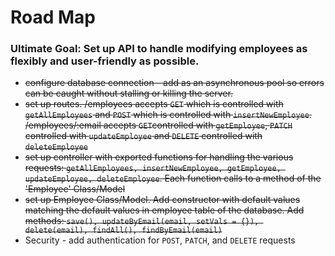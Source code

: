 # Road Map
### Ultimate Goal: Set up API to handle modifying employees as flexibly and user-friendly as possible.

 - ~~configure database connection - add as an asynchronous pool so errors can be caught without stalling or killing the server.~~
 -  ~~set up routes. /employees accepts `GET` which is controlled with `getAllEmployees` and `POST` which is controlled with `insertNewEmployee`. /employees/:email accepts `GET`controlled with `getEmployee`, `PATCH` controlled with `updateEmployee` and `DELETE` controlled with `deleteEmployee`~~
 - ~~set up controller with exported functions for handling the various requests: `getAllEmployees, insertNewEmployee, getEmployee, updateEmployee, deleteEmployee`. Each function calls to a method of the 'Employee' Class/Model~~
 - ~~set up Employee Class/Model. Add constructor with default values matching the default values in employee table of the database. Add methods: `save(), updateByEmail(email, setVals = {}), delete(email), findAll(), findByEmail(email)`~~ 
- Security - add authentication for `POST`, `PATCH`, and `DELETE` requests 